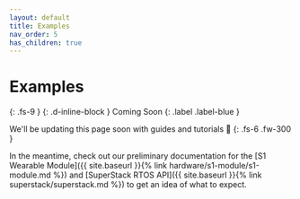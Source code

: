```yaml
---
layout: default
title: Examples
nav_order: 5
has_children: true
---
```


# Examples
{: .fs-9 }
{: .d-inline-block }
Coming Soon
{: .label .label-blue }

We'll be updating this page soon with guides and tutorials 📝
{: .fs-6 .fw-300 }

In the meantime, check out our preliminary documentation for the [S1 Wearable Module]({{ site.baseurl }}{% link hardware/s1-module/s1-module.md %}) and [SuperStack RTOS API]({{ site.baseurl }}{% link superstack/superstack.md %}) to get an idea of what to expect.